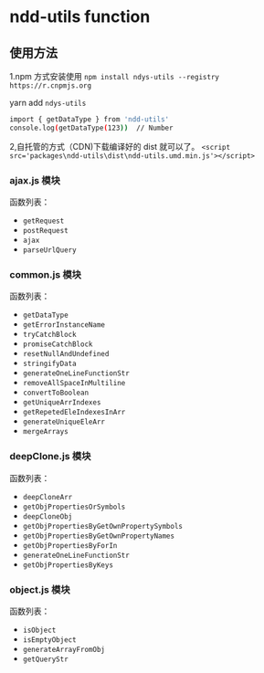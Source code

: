 # ndd-utils function

## 使用方法

1.npm 方式安装使用 `npm install ndys-utils --registry https://r.cnpmjs.org`

yarn add `ndys-utils`

```bash
import { getDataType } from 'ndd-utils'
console.log(getDataType(123))  // Number
```

2,自托管的方式（CDN)下载编译好的 dist 就可以了。 `<script src='packages\ndd-utils\dist\ndd-utils.umd.min.js'></script>`

### ajax.js 模块

函数列表：

- `getRequest`
- `postRequest`
- `ajax`
- `parseUrlQuery`

### common.js 模块

函数列表：

- `getDataType`
- `getErrorInstanceName`
- `tryCatchBlock`
- `promiseCatchBlock`
- `resetNullAndUndefined`
- `stringifyData`
- `generateOneLineFunctionStr`
- `removeAllSpaceInMultiline`
- `convertToBoolean`
- `getUniqueArrIndexes`
- `getRepetedEleIndexesInArr`
- `generateUniqueEleArr`
- `mergeArrays`

### deepClone.js 模块

函数列表：

- `deepCloneArr`
- `getObjPropertiesOrSymbols`
- `deepCloneObj`
- `getObjPropertiesByGetOwnPropertySymbols`
- `getObjPropertiesByGetOwnPropertyNames`
- `getObjPropertiesByForIn`
- `generateOneLineFunctionStr`
- `getObjPropertiesByKeys`

### object.js 模块

函数列表：

- `isObject`
- `isEmptyObject`
- `generateArrayFromObj`
- `getQueryStr`

